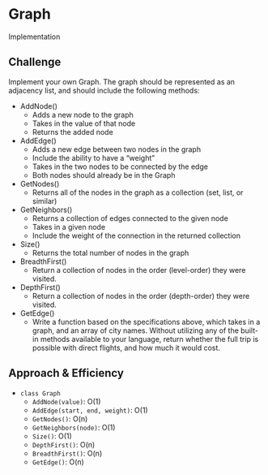 # Graph
Implementation

## Challenge
Implement your own Graph. The graph should be represented as an adjacency list, and should include the following methods:

* AddNode()
   * Adds a new node to the graph
   * Takes in the value of that node
   * Returns the added node
* AddEdge()
   * Adds a new edge between two nodes in the graph
   * Include the ability to have a “weight”
   * Takes in the two nodes to be connected by the edge
   * Both nodes should already be in the Graph
* GetNodes()
   * Returns all of the nodes in the graph as a collection (set, list, or similar)
* GetNeighbors()
   * Returns a collection of edges connected to the given node
   * Takes in a given node
   * Include the weight of the connection in the returned collection
* Size()
   * Returns the total number of nodes in the graph
 * BreadthFirst()
    * Return a collection of nodes in the order (level-order) they were visited.
* DepthFirst()
    * Return a collection of nodes in the order (depth-order) they were visited.
* GetEdge()
  * Write a function based on the specifications above, which takes in a graph, and an array of city names. Without utilizing any of the built-in methods available to your language, return whether the full trip is possible with direct flights, and how much it would cost.

## Approach & Efficiency
* `class Graph`
    * `AddNode(value)`: O(1)
    * `AddEdge(start, end, weight)`: O(1)
    * `GetNodes()`: O(n)
    * `GetNeighbors(node)`: O(1)
    * `Size()`: O(1)
    * `DepthFirst()`: O(n)
    * `BreadthFirst()`: O(n)
    * `GetEdge()`: O(n)


